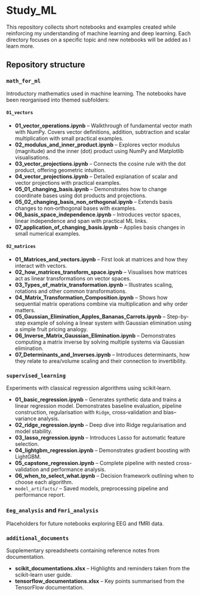# Study_ML

This repository collects short notebooks and examples created while reinforcing my understanding of machine learning and deep learning. Each directory focuses on a specific topic and new notebooks will be added as I learn more.

## Repository structure

### `math_for_ml`
Introductory mathematics used in machine learning. The notebooks have been reorganised into themed subfolders:

#### `01_vectors`
- **01_vector_operations.ipynb** – Walkthrough of fundamental vector math with NumPy. Covers vector definitions, addition, subtraction and scalar multiplication with small practical examples.
- **02_modulus_and_inner_product.ipynb** – Explores vector modulus (magnitude) and the inner (dot) product using NumPy and Matplotlib visualisations.
- **03_vector_projections.ipynb** – Connects the cosine rule with the dot product, offering geometric intuition.
- **04_vector_projections.ipynb** – Detailed explanation of scalar and vector projections with practical examples.
- **05_01_changing_basis.ipynb** – Demonstrates how to change coordinate bases using dot products and projections.
- **05_02_changing_basis_non_orthogonal.ipynb** – Extends basis changes to non‑orthogonal bases with examples.
- **06_basis_space_independence.ipynb** – Introduces vector spaces, linear independence and span with practical ML links.
- **07_application_of_changing_basis.ipynb** – Applies basis changes in small numerical examples.

#### `02_matrices`
- **01_Matrices_and_vectors.ipynb** – First look at matrices and how they interact with vectors.
- **02_how_matrices_transform_space.ipynb** – Visualises how matrices act as linear transformations on vector spaces.
- **03_Types_of_matrix_transformation.ipynb** – Illustrates scaling, rotations and other common transformations.
- **04_Matrix_Transformation_Composition.ipynb** – Shows how sequential matrix operations combine via multiplication and why order matters.
- **05_Gaussian_Elimination_Apples_Bananas_Carrots.ipynb** – Step-by-step example of solving a linear system with Gaussian elimination using a simple fruit pricing analogy.
- **06_Inverse_Matrix_Gaussian_Elimination.ipynb** – Demonstrates computing a matrix inverse by solving multiple systems via Gaussian elimination.
- **07_Determinants_and_Inverses.ipynb** – Introduces determinants, how they relate to area/volume scaling and their connection to invertibility.

### `supervised_learning`
Experiments with classical regression algorithms using scikit‑learn.

- **01_basic_regression.ipynb** – Generates synthetic data and trains a linear regression model. Demonstrates baseline evaluation, pipeline construction, regularisation with `Ridge`, cross‑validation and bias–variance analysis.
- **02_ridge_regression.ipynb** – Deep dive into Ridge regularisation and model stability.
- **03_lasso_regression.ipynb** – Introduces Lasso for automatic feature selection.
- **04_lightgbm_regression.ipynb** – Demonstrates gradient boosting with LightGBM.
- **05_capstone_regression.ipynb** – Complete pipeline with nested cross-validation and performance analysis.
- **06_when_to_select_what.ipynb** – Decision framework outlining when to choose each algorithm.
- `model_artifacts/` – Saved models, preprocessing pipeline and performance report.

### `Eeg_analysis` and `Fmri_analysis`
Placeholders for future notebooks exploring EEG and fMRI data.

### `additional_documents`
Supplementary spreadsheets containing reference notes from documentation.

- **scikit_documentations.xlsx** – Highlights and reminders taken from the scikit-learn user guide.
- **tensorflow_documentations.xlsx** – Key points summarised from the TensorFlow documentation.
